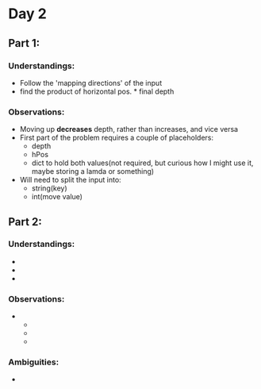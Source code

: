 # Day 2

## Part 1:

### Understandings:

- Follow the 'mapping directions' of the input
- find the product of horizontal pos. * final depth

### Observations:

- Moving up <b>decreases</b> depth, rather than increases, and vice versa
- First part of the problem requires a couple of placeholders:
  - depth
  - hPos
  - dict to hold both values(not required, but curious how I might use it, maybe storing a lamda or something)
- Will need to split the input into:
   - string(key)
   - int(move value)


## Part 2:

### Understandings:

- 
- 
- 

### Observations:

- 
  - 
  - 
  - 

### Ambiguities:

- 
